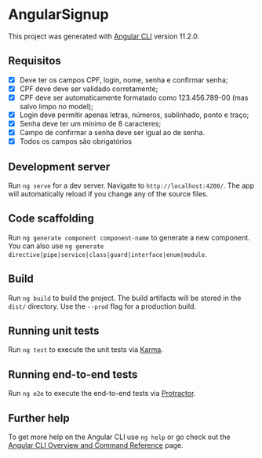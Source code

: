 # AngularSignup

This project was generated with [Angular CLI](https://github.com/angular/angular-cli) version 11.2.0.

## Requisitos

* [x] Deve ter os campos CPF, login, nome, senha e confirmar senha;
* [x] CPF deve deve ser validado corretamente;
* [x] CPF deve ser automaticamente formatado como 123.456.789-00 (mas salvo limpo no model);
* [x] Login deve permitir apenas letras, números, sublinhado, ponto e traço;
* [x] Senha deve ter um mínimo de 8 caracteres;
* [x] Campo de confirmar a senha deve ser igual ao de senha.
* [x] Todos os campos são obrigatórios

## Development server

Run `ng serve` for a dev server. Navigate to `http://localhost:4200/`. The app will automatically reload if you change any of the source files.

## Code scaffolding

Run `ng generate component component-name` to generate a new component. You can also use `ng generate directive|pipe|service|class|guard|interface|enum|module`.

## Build

Run `ng build` to build the project. The build artifacts will be stored in the `dist/` directory. Use the `--prod` flag for a production build.

## Running unit tests

Run `ng test` to execute the unit tests via [Karma](https://karma-runner.github.io).

## Running end-to-end tests

Run `ng e2e` to execute the end-to-end tests via [Protractor](http://www.protractortest.org/).

## Further help

To get more help on the Angular CLI use `ng help` or go check out the [Angular CLI Overview and Command Reference](https://angular.io/cli) page.
